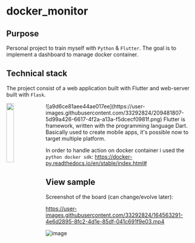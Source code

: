 # docker_monitor

## Purpose
Personal project to train myself with `Python` & `Flutter`.
The goal is to implement a dashboard to manage docker container.

## Technical stack
The project consist of a web application built with Flutter and web-server built with `Flask`.

<img align="left" width="20%" src="https://user-images.githubusercontent.com/33292824/209481807-5d99a426-6617-4f2a-a13a-f5dcecf0981f.png"> 
![a9d6ce81aee44ae017ee](https://user-images.githubusercontent.com/33292824/209481807-5d99a426-6617-4f2a-a13a-f5dcecf0981f.png)
Flutter is framework, written with the programming language Dart.<br/>Basically used to create mobile apps, it's possible now to target multiple platform.<br/>


In order to handle action on docker container i used the `python docker sdk`: https://docker-py.readthedocs.io/en/stable/index.html#

## View sample
Screenshot of the board (can change/evolve later):



https://user-images.githubusercontent.com/33292824/164563291-4e6d2895-8fc2-4d1e-85df-041c691f9e03.mp4


![image](https://user-images.githubusercontent.com/33292824/181935982-8df27423-7cc3-4cec-8de6-7cf2f8e0bb51.png)
